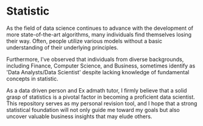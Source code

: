 # Statistic
As the field of data science continues to advance with the development of more state-of-the-art algorithms, many individuals find themselves losing their way. Often, people utilize various models without a basic understanding of their underlying principles.

Furthermore, I've observed that individuals from diverse backgrounds, including Finance, Computer Science, and Business, sometimes identify as 'Data Analysts/Data Scientist' despite lacking knowledge of fundamental concepts in statistic.

As a data driven person and Ex admath tutor, I firmly believe that a solid grasp of statistics is a pivotal factor in becoming a proficient data scientist. This repository serves as my personal revision tool, and I hope that a strong statistical foundation will not only guide me toward my goals but also uncover valuable business insights that may elude others.
